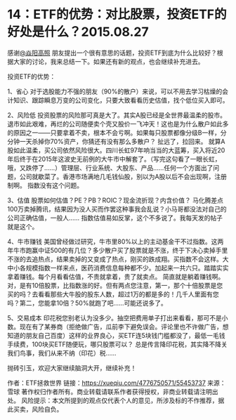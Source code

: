 # 14：ETF的优势：对比股票，投资ETF的好处是什么？2015.08.27


感谢[@焱阳高照](http://xueqiu.com/n/焱阳高照) 朋友提出一个很有意思的话题，投资ETF到底为什么比较好？根据大家的讨论，我来总结一下。如果还有新的观点，也会继续补充进去。

投资ETF的优势：

1、省心
对于选股能力不强的朋友（90%的散户）来说，可以不用去学习枯燥的会计知识、跟踪瞬息万变的公司变化，只要大致看看历史估值，找个低位买入即可。

2、风险低
投资股票的风险那可真是大了。其实A股已经是全世界最温柔的股市。退市如此艰难，再烂的公司随便卖个壳又股价一飞冲天！这也是为什么散户如此多的原因之一——只要拿着不卖，根本不会亏啊。如果每只股票都像分级B一样，分分钟一天杀掉你70%资产，你猜还有没有那么多散户？
扯远了，拉回来。
就算A股如此温柔，买公司依然风险很大。四川长虹97年响当当的大蓝筹，买入将近20年后终于在2015年这波史无前例的大牛市中解套了。（写完这句看了一眼长虹，哦，又跌停了……）管理层、行业系统、大股东、产品……任何一个方面出了问题，公司就歇菜了。香港市场满地几毛钱仙股，别以为A股以后不会出现啊，注册制啊。
指数没有这个问题。

3、估值
股票如何估值？PE？PB？ROIC？现金流折现？内含价值？
马化腾差点100万卖掉腾讯，结果因为没人买而作罢这种事我会乱说？小马哥都没法对自己的公司正确估值，一般人……
指数估值易如反掌，这个不多说了。我每天发的帖子就是这个。

4、牛市赚钱
美国曾经做过研究，牛市里80%以上的主动基金干不过指数。这两年牛市跑赢中证500的有几位？多少散户买了股票就是不涨，终于下决心卖掉手里不涨的去追热点，结果卖掉的又变成了热点，刚买的跌成翔。买指数不会这样。大中小各规模指数一样来点，医药消费信息每种都不少。加起来一共六只。踏踏实实拿着赚钱。每个月看看估值，不贵就拿着，贵了就卖点。
简直就是躺着赚钱啊。
对，是有10倍股票，比指数涨的好。但有两点您注意，第一，那个十倍股票是您买的吗？去看看那些大牛股的股东人数，超过1万的都是多的！几千人里面有您吗？第二，您能拿10倍？50%就跑了吧……可能还说多了。

5、交易成本
印花税您别老认为没多少。抽空把费用单子打出来看看，那可不是小数。现在有了某券商（拒绝做广告，瓜前李下避免误会。评论里也不许做广告，想知道的朋友自己百度）这样的业界良心，买ETF连5块钱门槛都没了，最低一毛钱手续费，100块买ETF随便玩，哪只股票可以？
总是传言降印花税，其实降不降关我们鸟事，我们从来不纳（印花）税……

抛砖引玉，欢迎大家继续脑洞大开，继续补充！

作者：ETF拯救世界
链接：https://xueqiu.com/4776750571/55453737
来源：雪球
著作权归作者所有。商业转载请联系作者获得授权，非商业转载请注明出处。
风险提示：本文所提到的观点仅代表个人的意见，所涉及标的不作推荐，据此买卖，风险自负。